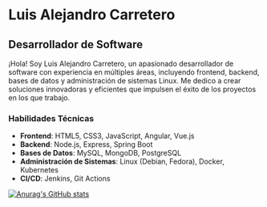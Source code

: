 # Luis Alejandro Carretero

## Desarrollador de Software

¡Hola! Soy Luis Alejandro Carretero, un apasionado desarrollador de software con experiencia en múltiples áreas, incluyendo frontend, backend, bases de datos y administración de sistemas Linux. Me dedico a crear soluciones innovadoras y eficientes que impulsen el éxito de los proyectos en los que trabajo.

### Habilidades Técnicas

- **Frontend**: HTML5, CSS3, JavaScript, Angular, Vue.js
- **Backend**: Node.js, Express, Spring Boot 
- **Bases de Datos**: MySQL, MongoDB, PostgreSQL
- **Administración de Sistemas**: Linux (Debian, Fedora), Docker, Kubernetes
- **CI/CD**: Jenkins, Git Actions


[![Anurag's GitHub stats](https://github-readme-stats.vercel.app/api?username=chandro-dev)](https://github.com/anuraghazra/github-readme-stats)

